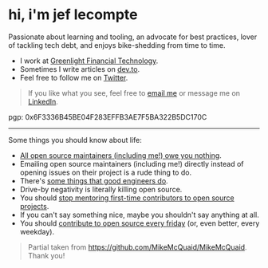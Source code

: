 # hi, i'm jef lecompte

Passionate about learning and tooling, an advocate for best practices, lover of tackling tech debt, and enjoys bike-shedding from time to time.

- I work at [Greenlight Financial Technology](https://www.greenlightcard.com).
- Sometimes I write articles on [dev.to](https://dev.to/jef).
- Feel free to follow me on [Twitter](https://twitter.com/jeflecompte).

> If you like what you see, feel free to [email me](mailto:jeffreylec@gmail.com?subject=Hi%20Jef) or message me on [LinkedIn](https://www.linkedin.com/in/jeflecompte).

pgp: 0x6F3336B45BE04F283EFFB3AE7F5BA322B5DC170C

---

Some things you should know about life:

- [All open source maintainers (including me!) owe you nothing](https://mikemcquaid.com/2018/03/19/open-source-maintainers-owe-you-nothing/).
- Emailing open source maintainers (including me!) directly instead of opening issues on their project is a rude thing to do.
- There's [some things that good engineers do](https://mikemcquaid.com/2019/10/21/some-things-good-engineers-do/).
- Drive-by negativity is literally killing open source.
- You should [stop mentoring first-time contributors to open source projects](https://mikemcquaid.com/2019/02/16/stop-mentoring-first-time-contributors/).
- If you can't say something nice, maybe you shouldn't say anything at all.
- You should [contribute to open source every friday](https://github.blog/2017-06-27-contribute-on-open-source-friday/) (or, even better, every weekday).

> Partial taken from https://github.com/MikeMcQuaid/MikeMcQuaid. Thank you!
